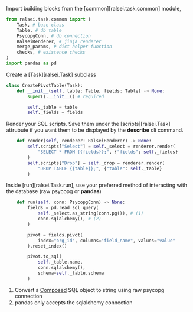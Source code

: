Import building blocks from the [common][ralsei.task.common] module,
```py linenums="1"
from ralsei.task.common import (
    Task, # base class
    Table, # db table
    PsycopgConn, # db connection
    RalseiRenderer, # jinja renderer
    merge_params, # dict helper function
    checks, # existence checks
)
import pandas as pd
```

Create a [Task][ralsei.Task] subclass
```py linenums="9"
class CreatePivotTable(Task):
    def __init__(self, table: Table, fields: Table) -> None:
        super().__init__() # required

        self._table = table
        self._fields = fields
```

Render your SQL scripts. Save them under the [scripts][ralsei.Task] attrubute
if you want them to be displayed by the **describe** cli command.
```py linenums="15"
    def render(self, renderer: RalseiRenderer) -> None:
        self.scripts["Select"] = self._select = renderer.render(
            "SELECT * FROM {{fields}};", {"fields": self._fields}
        )
        self.scripts["Drop"] = self._drop = renderer.render(
            "DROP TABLE {{table}};", {"table": self._table}
        )
```

Inside [run][ralsei.Task.run], use your preferred method of interacting with the database
(raw psycopg or **pandas**)
```py linenums="22"
    def run(self, conn: PsycopgConn) -> None:
        fields = pd.read_sql_query(
            self._select.as_string(conn.pg()), # (1)
            conn.sqlalchemy(), # (2)
        )

        pivot = fields.pivot(
            index="org_id", columns="field_name", values="value"
        ).reset_index()

        pivot.to_sql(
            self._table.name,
            conn.sqlalchemy(),
            schema=self._table.schema
        )
```



1. Convert a [Composed](https://www.psycopg.org/psycopg3/docs/api/sql.html#sql-objects)
   SQL object to string using raw psycopg connection
2. pandas only accepts the sqlalchemy connection
